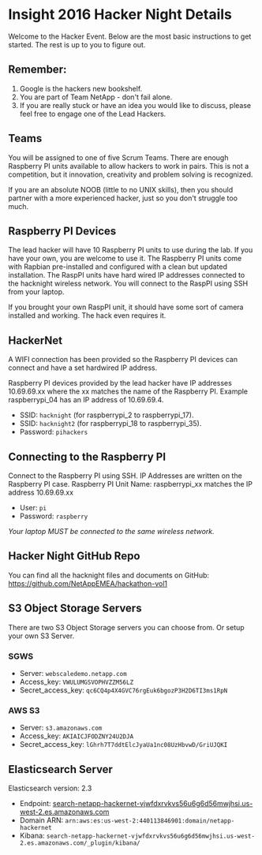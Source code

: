 # Insight 2016 Hacker Night Details

Welcome to the Hacker Event.  Below are the most basic instructions to get started.  The rest is up to you to figure out.

## Remember:
1. Google is the hackers new bookshelf.
2. You are part of Team NetApp - don't fail alone.
3. If you are really stuck or have an idea you would like to discuss, please feel free to engage one of the Lead Hackers.


## Teams

You will be assigned to one of five Scrum Teams.  There are enough Raspberry PI units available to allow hackers to work in pairs.  This is not a competition, but it innovation, creativity and problem solving is recognized.  

If you are an absolute NOOB (little to no UNIX skills), then you should partner with a more experienced hacker, just so you don't struggle too much.

## Raspberry PI Devices
The lead hacker will have 10 Raspberry PI units to use during the lab.  If you have your own, you are welcome to use it.  The Raspberry PI units come with Rapbian pre-installed and configured with a clean but updated installation.  The RaspPI units have hard wired IP addresses connected to the hacknight wireless network.   You will connect to the RaspPI using SSH from your laptop.

If you brought your own RaspPI unit, it should have some sort of camera installed and working.  The hack even requires it.


## HackerNet
A WIFI connection has been provided so the Raspberry PI devices can connect and have a set hardwired IP address.

Raspberry PI devices provided by the lead hacker have IP addresses 10.69.69.xx where the xx matches the name of the Raspberry PI. 
Example raspberrypi_04 has an IP address of 10.69.69.4.

* SSID: `hacknight`   (for raspberrypi_2  to raspberrypi_17).
* SSID: `hacknight2`  (for raspberrypi_18 to raspberrypi_35).
* Password: `pihackers`

## Connecting to the Raspberry PI

Connect to the Raspberry PI using SSH.  IP Addresses are written on the Raspberry PI case.
Raspberry PI Unit Name: raspberrypi_xx matches the IP address 10.69.69.xx
* User: `pi`
* Password: `raspberry`

*Your laptop MUST be connected to the same wireless network.*


## Hacker Night GitHub Repo
You can find all the hacknight files and documents on GitHub: https://github.com/NetAppEMEA/hackathon-vol1


## S3 Object Storage Servers
There are two S3 Object Storage servers you can choose from.  Or setup your own S3 Server.
    
### SGWS
* Server: `webscaledemo.netapp.com`
* Access_key: `VWULUMGSVOPHVZZM56LZ`
* Secret_access_key: `qc6CQ4p4X4GVC76rgEuk6bgozP3H2D6TI3ms1RpN`


### AWS S3
* Server: `s3.amazonaws.com`
* Access_key: `AKIAICJFODZNY24U2DJA`
* Secret_access_key: `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`


## Elasticsearch Server
Elasticsearch version: 2.3
* Endpoint: [search-netapp-hackernet-vjwfdxrvkvs56u6g6d56mwjhsi.us-west-2.es.amazonaws.com](https://search-netapp-hackernet-vjwfdxrvkvs56u6g6d56mwjhsi.us-west-2.es.amazonaws.com)
* Domain ARN: `arn:aws:es:us-west-2:440113846901:domain/netapp-hackernet`
* Kibana: `search-netapp-hackernet-vjwfdxrvkvs56u6g6d56mwjhsi.us-west-2.es.amazonaws.com/_plugin/kibana/`
